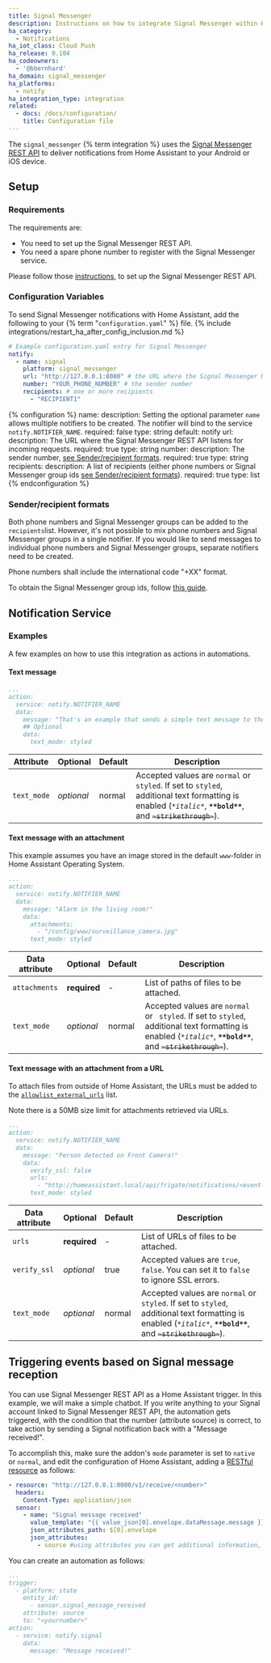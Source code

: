 ```yaml
---
title: Signal Messenger
description: Instructions on how to integrate Signal Messenger within Home Assistant.
ha_category:
  - Notifications
ha_iot_class: Cloud Push
ha_release: 0.104
ha_codeowners:
  - '@bbernhard'
ha_domain: signal_messenger
ha_platforms:
  - notify
ha_integration_type: integration
related:
  - docs: /docs/configuration/
    title: Configuration file
---
```


The `signal_messenger` {% term integration %} uses the [Signal Messenger REST API](https://github.com/bbernhard/signal-cli-rest-api) to deliver notifications from Home Assistant to your Android or iOS device.

## Setup
 
### Requirements
The requirements are:

- You need to set up the Signal Messenger REST API. 
- You need a spare phone number to register with the Signal Messenger service. 


Please follow those [instructions](https://github.com/bbernhard/signal-cli-rest-api/blob/master/doc/HOMEASSISTANT.md), to set up the Signal Messenger REST API. 


### Configuration Variables

To send Signal Messenger notifications with Home Assistant, add the following to your {% term "`configuration.yaml`" %} file.
{% include integrations/restart_ha_after_config_inclusion.md %}

```yaml
# Example configuration.yaml entry for Signal Messenger 
notify:
  - name: signal
    platform: signal_messenger
    url: "http://127.0.0.1:8080" # the URL where the Signal Messenger REST API is listening 
    number: "YOUR_PHONE_NUMBER" # the sender number
    recipients: # one or more recipients
      - "RECIPIENT1"
```
{% configuration %}
name:
  description: Setting the optional parameter `name` allows multiple notifiers to be created. The notifier will bind to the service `notify.NOTIFIER_NAME`.
  required: false
  type: string
  default: notify
url:
  description: The URL where the Signal Messenger REST API listens for incoming requests. 
  required: true
  type: string
number:
  description: The sender number, [see Sender/recipient formats](#senderrecipient-formats).
  required: true
  type: string
recipients:
  description: A list of recipients (either phone numbers or Signal Messenger group ids [see Sender/recipient formats](#senderrecipient-formats)).
  required: true
  type: list
{% endconfiguration %}

### Sender/recipient formats
Both phone numbers and Signal Messenger groups can be added to the `recipients`list. However, it's not possible to mix phone numbers and Signal Messenger groups in a single notifier. If you would like to send messages to individual phone numbers and Signal Messenger groups, separate notifiers need to be created.

Phone numbers shall include the international code "+XX" format.

To obtain the Signal Messenger group ids, follow [this guide]( https://github.com/bbernhard/signal-cli-rest-api/blob/master/doc/HOMEASSISTANT.md).



## Notification Service
### Examples

A few examples on how to use this integration as actions in automations.

#### Text message

```yaml
...
action:
  service: notify.NOTIFIER_NAME
  data:
    message: "That's an example that sends a simple text message to the recipients specified in the configuration.yaml. If text mode is 'styled', you can use *italic*, **bold** or ~strikethrough~ ."
    ## Optional
    data:
      text_mode: styled
```
| Attribute   | Optional | Default |Description                                                                                                                                                                                          |
| ----------- | -------- | ------- | ---------------------------------------------------------------------------------------------------------------------------------------------------------------------------------------------------- |
| `text_mode` | *optional* | normal | Accepted values are `normal` or ` styled`. If set to `styled`, additional text formatting is enabled (*`*italic*`*, **`**bold**`**, and ~~`~strikethrough~`~~). |
#### Text message with an attachment

This example assumes you have an image stored in the default `www`-folder in Home Assistant Operating System.


```yaml
...
action:
  service: notify.NOTIFIER_NAME
  data:
    message: "Alarm in the living room!"
    data:
      attachments:
        - "/config/www/surveillance_camera.jpg"
      text_mode: styled
```

| Data attribute   | Optional | Default |Description                                                                                                                                                                                          |
| ----------- | -------- | ------- | ---------------------------------------------------------------------------------------------------------------------------------------------------------------------------------------------------- |
| `attachments` | **required** | -  | List of paths of files to be attached. |
| `text_mode` | *optional* | normal | Accepted values are `normal` or ` styled`. If set to `styled`, additional text formatting is enabled (*`*italic*`*, **`**bold**`**, and ~~`~strikethrough~`~~). |
#### Text message with an attachment from a URL

To attach files from outside of Home Assistant, the URLs must be added to the [`allowlist_external_urls`](/integrations/homeassistant/#allowlist_external_urls) list.

Note there is a 50MB size limit for attachments retrieved via URLs. 

```yaml
...
action:
  service: notify.NOTIFIER_NAME
  data:
    message: "Person detected on Front Camera!"
    data:
      verify_ssl: false
      urls:
        - "http://homeassistant.local/api/frigate/notifications/<event-id>/thumbnail.jpg"
      text_mode: styled
```
| Data attribute   | Optional | Default |Description                                                                                                                                                                                          |
| ----------- | -------- | ------- | ---------------------------------------------------------------------------------------------------------------------------------------------------------------------------------------------------- |
| `urls` | **required** | -  | List of URLs of files to be attached. |
| `verify_ssl` | *optional* | true  | Accepted values are `true`, `false`. You can set it to `false` to ignore SSL errors. |
| `text_mode` | *optional* | normal | Accepted values are `normal` or ` styled`. If set to `styled`, additional text formatting is enabled (*`*italic*`*, **`**bold**`**, and ~~`~strikethrough~`~~). |


## Triggering events based on Signal message reception

You can use Signal Messenger REST API as a Home Assistant trigger. In this example, we will make a simple chatbot. If you write anything to your Signal account linked to Signal Messenger REST API, the automation gets triggered, with the condition that the number (attribute source) is correct, to take action by sending a Signal notification back with a "Message received!".

To accomplish this, make sure the addon's `mode` parameter is set to `native` or `normal`, and edit the configuration of Home Assistant, adding a [RESTful resource](/integrations/rest/) as follows:

```yaml
- resource: "http://127.0.0.1:8080/v1/receive/<number>"
  headers:
    Content-Type: application/json
  sensor:
    - name: "Signal message received"
      value_template: "{{ value_json[0].envelope.dataMessage.message }}" #this will fetch the message
      json_attributes_path: $[0].envelope
      json_attributes:
        - source #using attributes you can get additional information, in this case, the phone number.
  ```
You can create an automation as follows:

```yaml
...
trigger:
  - platform: state
    entity_id:
      - sensor.signal_message_received
    attribute: source
    to: "<yournumber>"
action:
  - service: notify.signal
    data:
      message: "Message received!"
```
